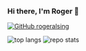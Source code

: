 ### Hi there, I'm Roger 👋

[![GitHub rogeralsing](https://img.shields.io/github/followers/rogeralsing?label=follow&style=social)](https://github.com/rogeralsing)


![top langs](https://github-readme-stats.vercel.app/api/top-langs/?username=rogeralsing&hide=jupyter%20notebook,html,javascript&theme=radical&&langs_count=3)
![repo stats](https://github-readme-stats.vercel.app/api?username=rogeralsing&show_icons=true&line_height=27&theme=radical)
